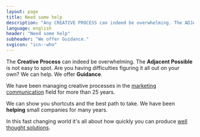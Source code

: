 ```yaml
---
layout: page
title: Need some help
description: "Any CREATIVE PROCESS can indeed be overwhelming. The ADJACENT POSSIBLE is not easy to spot. Are you having difficulties figuring it all out on your own? We can help. We offer GUIDANCE."
language: english
header: "Need some help"
subheader: "We offer Guidance."
svgicon: "icn--who"
---
```


The **Creative Process** can indeed be overwhelming. The **Adjacent Possible** is not easy to spot. Are you having difficulties figuring it all out on your own? We can help. We offer **Guidance**.

We have been managing creative processes in the [marketing communication](https://en.wikipedia.org/wiki/Marketing_communications) field for more than 25 years.

We can show you shortcuts and the best path to take. We have been **helping** small companies for many years.

In this fast changing world it's all about how quickly you can produce [well thought solutions](/offer/).
